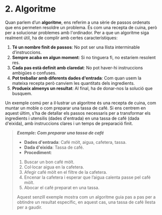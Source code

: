 # 2. Algoritme

Quan parlem d’un **algoritme**, ens referim a una sèrie de passos ordenats que ens permeten resoldre un problema. És com una recepta de cuina, però per a solucionar problemes amb l'ordinador. Per a que un algoritme siga realment útil, ha de complir amb certes característiques:

1. **Té un nombre finit de passos**: No pot ser una llista interminable d’instruccions.
2. **Sempre acaba en algun moment**: Si no tinguera fi, no estaríem resolent res.
3. **Cada pas està definit amb claredat**: No pot haver-hi instruccions ambigües o confuses.
4. **Pot treballar amb diferents dades d'entrada**: Com quan usem la mateixa recepta però canviem les quantitats dels ingredients.
5. **Produeix almenys un resultat**: Al final, ha de donar-nos la solució que busquem.

Un exemple comú per a il·lustrar un algoritme és una recepta de cuina, com muntar un moble o com preparar una tassa de café.
Si ens centrem en aquest últim, s’ha de detallar els passos necessaris per a transformar els ingredients i utensilis (dades d'entrada) en una tassa de café (dada d'eixida), amb instruccions clares i un temps de preparació finit.

> ***Exemple: Com preparar una tassa de café***
>
> - **Dades d'entrada**: Café mòlt, aigua, cafetera, tassa.
> - **Dada d'eixida**: Tassa de café.
> - **Procediment**:
>
> 1. Buscar un bon café mòlt.
> 2. Col·locar aigua en la cafetera.
> 3. Afegir café mòlt en el filtre de la cafetera.
> 4. Encenar la cafetera i esperar que l’aigua calenta passe pel café mòlt.
> 5. Abocar el café preparat en una tassa.
>
> Aquest senzill exemple mostra com un algoritme guia pas a pas per a obtindre un resultat específic, en aquest cas, una tassa de café llesta per a gaudir.
